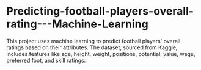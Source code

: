 # Predicting-football-players-overall-rating---Machine-Learning
This project uses machine learning to predict football players' overall ratings based on their attributes. The dataset, sourced from Kaggle, includes features like age, height, weight, positions, potential, value, wage, preferred foot, and skill ratings.
